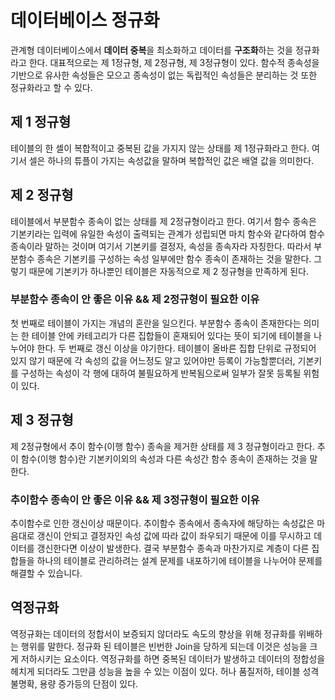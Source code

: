 # 데이터베이스 정규화

관계형 데이터베이스에서 **데이터 중복**을 최소화하고 데이터를 **구조화**하는 것을 정규화라고 한다. 대표적으로는 제 1정규형, 제 2정규형, 제 3정규형이 있다. 함수적 종속성을 기반으로 유사한 속성들은 모으고 종속성이 없는 독립적인 속성들은 분리하는 것 또한 정규화라고 할 수 있다.

## 제 1 정규형

테이블의 한 셀이 복합적이고 중복된 값을 가지지 않는 상태를 제 1정규화라고 한다. 여기서 셀은 하나의 튜플이 가지는 속성값을 말하며 복합적인 값은 배열 값을 의미한다.

## 제 2 정규형

테이블에서 부분함수 종속이 없는 상태를 제 2정규형이라고 한다. 여기서 함수 종속은 기본키라는 입력에 유일한 속성이 출력되는 관계가 성립되면 마치 함수와 같다하여 함수 종속이라 말하는 것이며 여기서 기본키를 결정자, 속성을 종속자라 자칭한다. 따라서 부분함수 종속은 기본키를 구성하는 속성 일부에만 함수 종속이 존재하는 것을 말한다. 그렇기 때문에 기본키가 하나뿐인 테이블은 자동적으로 제 2 정규형을 만족하게 된다.

### 부분함수 종속이 안 좋은 이유 && 제 2정규형이 필요한 이유

첫 번째로 테이블이 가지는 개념의 혼란을 일으킨다. 부분함수 종속이 존재한다는 의미는 한 테이블 안에 카테고리가 다른 집합들이 혼재되어 있다는 뜻이 되기에 테이블을 나누어야 한다. 두 번째로 갱신 이상을 야기한다. 테이블이 올바른 집합 단위로 규정되어 있지 않기 때문에 각 속성의 값을 어느정도 알고 있어야만 등록이 가능할뿐더러, 기본키를 구성하는 속성이 각 행에 대하여 불필요하게 반복됨으로써 일부가 잘못 등록될 위험이 있다.

## 제 3 정규형

제 2정규형에서 추이 함수(이행 함수) 종속을 제거한 상태를 제 3 정규형이라고 한다. 추이 함수(이행 함수)란 기본키이외의 속성과 다른 속성간 함수 종속이 존재하는 것을 말한다.

### 추이함수 종속이 안 좋은 이유 && 제 3정규형이 필요한 이유

추이함수로 인한 갱신이상 때문이다. 추이함수 종속에서 종속자에 해당하는 속성값은 마음대로 갱신이 안되고 결정자인 속성 값에 따라 값이 좌우되기 때문에 이를 무시하고 데이터를 갱신한다면 이상이 발생한다. 결국 부분함수 종속과 마찬가지로 계층이 다른 집합들을 하나의 테이블로 관리하려는 설계 문제를 내포하기에 테이블을 나누어야 문제를 해결할 수 있습니다.

## 역정규화

역정규화는 데이터의 정합서이 보증되지 않더라도 속도의 향상을 위해 정규화를 위배하는 행위를 말한다. 정규화 된 테이블은 빈번한 Join을 당하게 되는데 이것은 성능을 크게 저하시키는 요소이다. 역정규화를 하면 중복된 데이터가 발생하고 데이터의 정합성을 헤치게 되더라도 그만큼 성능을 높을 수 있는 이점이 있다. 허나 품질저하, 테이블 성격 불명확, 용량 증가등의 단점이 있다.